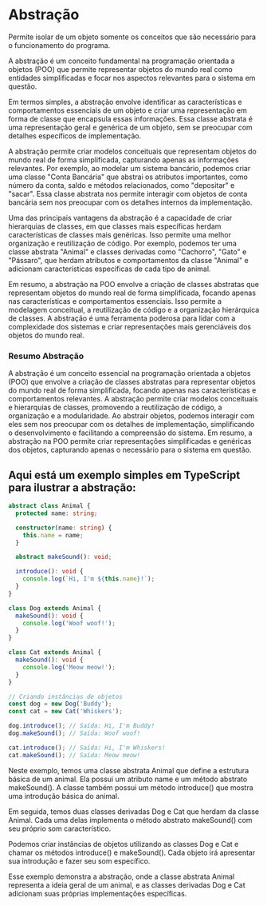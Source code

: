 # Abstração

Permite isolar de um objeto somente os conceitos que são necessário para o funcionamento do programa.

A abstração é um conceito fundamental na programação orientada a objetos (POO) que permite representar objetos do mundo real como entidades simplificadas e focar nos aspectos relevantes para o sistema em questão.

Em termos simples, a abstração envolve identificar as características e comportamentos essenciais de um objeto e criar uma representação em forma de classe que encapsula essas informações. Essa classe abstrata é uma representação geral e genérica de um objeto, sem se preocupar com detalhes específicos de implementação.

A abstração permite criar modelos conceituais que representam objetos do mundo real de forma simplificada, capturando apenas as informações relevantes. Por exemplo, ao modelar um sistema bancário, podemos criar uma classe "Conta Bancária" que abstrai os atributos importantes, como número da conta, saldo e métodos relacionados, como "depositar" e "sacar". Essa classe abstrata nos permite interagir com objetos de conta bancária sem nos preocupar com os detalhes internos da implementação.

Uma das principais vantagens da abstração é a capacidade de criar hierarquias de classes, em que classes mais específicas herdam características de classes mais genéricas. Isso permite uma melhor organização e reutilização de código. Por exemplo, podemos ter uma classe abstrata "Animal" e classes derivadas como "Cachorro", "Gato" e "Pássaro", que herdam atributos e comportamentos da classe "Animal" e adicionam características específicas de cada tipo de animal.

Em resumo, a abstração na POO envolve a criação de classes abstratas que representam objetos do mundo real de forma simplificada, focando apenas nas características e comportamentos essenciais. Isso permite a modelagem conceitual, a reutilização de código e a organização hierárquica de classes. A abstração é uma ferramenta poderosa para lidar com a complexidade dos sistemas e criar representações mais gerenciáveis dos objetos do mundo real.

### Resumo Abstração

A abstração é um conceito essencial na programação orientada a objetos (POO) que envolve a criação de classes abstratas para representar objetos do mundo real de forma simplificada, focando apenas nas características e comportamentos relevantes. A abstração permite criar modelos conceituais e hierarquias de classes, promovendo a reutilização de código, a organização e a modularidade. Ao abstrair objetos, podemos interagir com eles sem nos preocupar com os detalhes de implementação, simplificando o desenvolvimento e facilitando a compreensão do sistema. Em resumo, a abstração na POO permite criar representações simplificadas e genéricas dos objetos, capturando apenas o necessário para o sistema em questão.

## Aqui está um exemplo simples em TypeScript para ilustrar a abstração:

```ts
abstract class Animal {
  protected name: string;

  constructor(name: string) {
    this.name = name;
  }

  abstract makeSound(): void;

  introduce(): void {
    console.log(`Hi, I'm ${this.name}!`);
  }
}

class Dog extends Animal {
  makeSound(): void {
    console.log('Woof woof!');
  }
}

class Cat extends Animal {
  makeSound(): void {
    console.log('Meow meow!');
  }
}

// Criando instâncias de objetos
const dog = new Dog('Buddy');
const cat = new Cat('Whiskers');

dog.introduce(); // Saída: Hi, I'm Buddy!
dog.makeSound(); // Saída: Woof woof!

cat.introduce(); // Saída: Hi, I'm Whiskers!
cat.makeSound(); // Saída: Meow meow!
```

Neste exemplo, temos uma classe abstrata Animal que define a estrutura básica de um animal. Ela possui um atributo name e um método abstrato makeSound(). A classe também possui um método introduce() que mostra uma introdução básica do animal.

Em seguida, temos duas classes derivadas Dog e Cat que herdam da classe Animal. Cada uma delas implementa o método abstrato makeSound() com seu próprio som característico.

Podemos criar instâncias de objetos utilizando as classes Dog e Cat e chamar os métodos introduce() e makeSound(). Cada objeto irá apresentar sua introdução e fazer seu som específico.

Esse exemplo demonstra a abstração, onde a classe abstrata Animal representa a ideia geral de um animal, e as classes derivadas Dog e Cat adicionam suas próprias implementações específicas.
